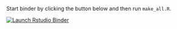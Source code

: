 Start binder by clicking the button below and then run `make_all.R`.


 <!-- badges: start -->
  [![Launch Rstudio Binder](http://mybinder.org/badge.svg)](https://mybinder.org/v2/gh/karthik/sparse/master?urlpath=rstudio)
  <!-- badges: end -->